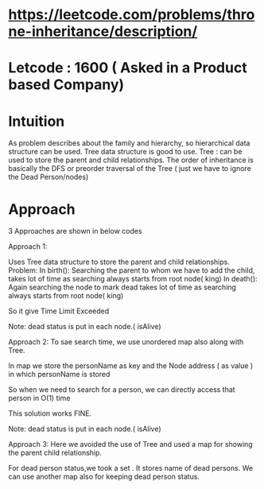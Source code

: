 # https://leetcode.com/problems/throne-inheritance/description/
# Letcode : 1600 ( Asked in a Product based Company)

# Intuition
As problem describes about the family and hierarchy, so hierarchical data structure can be used. Tree data structure is good to use.
Tree : can be used to store the parent and child relationships.
The order of inheritance is basically the DFS or preorder traversal of the Tree ( just we have to ignore the Dead Person/nodes)


# Approach
3 Approaches are shown in below codes

Approach 1: 

Uses Tree data structure to store the parent and child relationships.
Problem: In birth(): Searching the parent to whom we have to add the child, takes lot of time as searching always starts from root node( king)
In death(): Again searching the node to mark dead takes lot of time as searching always starts from root node( king)

So it give Time Limit Exceeded

Note: dead status is put in each node.( isAlive)

Approach 2:
To sae search time, we use unordered map also along with Tree.

In map we store the personName as key and the Node address ( as value ) in which personName is stored

So when we need to search for a person, we can directly access that person in O(1) time

This solution works FINE.

Note: dead status is put in each node.( isAlive)

Approach 3:
Here we avoided the use of Tree and used a map for showing the parent child relationship.

For dead person status,we took a set . It stores name of dead persons.
We can use another map also for keeping dead person status. 
